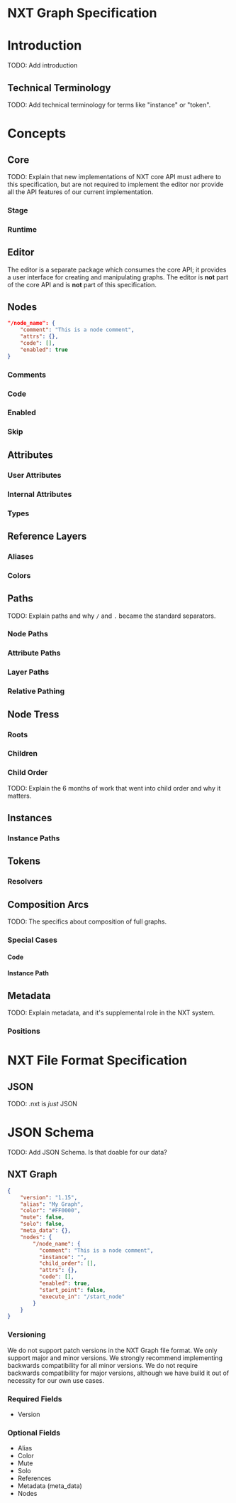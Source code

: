 # NXT Graph Specification
# Introduction
TODO: Add introduction
## Technical Terminology
TODO: Add technical terminology for terms like "instance" or "token".

# Concepts
## Core
TODO: Explain that new implementations of NXT core API must adhere to this specification, but are not required to implement the editor nor provide all the API features of our current implementation.
### Stage
### Runtime
## Editor
The editor is a separate package which consumes the core API; it provides a user interface for creating and manipulating graphs. The editor is **not** part of the core API and is **not** part of this specification.

## Nodes
```json
"/node_name": {
    "comment": "This is a node comment",
    "attrs": {},
    "code": [],
    "enabled": true
}
```
### Comments
### Code
### Enabled
### Skip

## Attributes
### User Attributes
### Internal Attributes
### Types

## Reference Layers
### Aliases
### Colors

## Paths
TODO: Explain paths and why `/` and `.` became the standard separators.
### Node Paths
### Attribute Paths
### Layer Paths
### Relative Pathing


## Node Tress
### Roots
### Children
### Child Order
TODO: Explain the 6 months of work that went into child order and why it matters.

## Instances
### Instance Paths

## Tokens
### Resolvers

## Composition Arcs
TODO: The specifics about composition of full graphs.
### Special Cases
#### Code
#### Instance Path

## Metadata
TODO: Explain metadata, and it's supplemental role in the NXT system.
### Positions

# NXT File Format Specification
## JSON
TODO: .nxt is _just_ JSON
# JSON Schema
TODO: Add JSON Schema. Is that doable for our data?
## NXT Graph
```json
{
    "version": "1.15",
    "alias": "My Graph",
    "color": "#FF0000",
    "mute": false,
    "solo": false,
    "meta_data": {},
    "nodes": {
        "/node_name": {
          "comment": "This is a node comment",
          "instance": "",
          "child_order": [],
          "attrs": {},
          "code": [],
          "enabled": true,
          "start_point": false,
          "execute_in": "/start_node"
        }
    }
}
```
### Versioning
We do not support patch versions in the NXT Graph file format. We only support major and minor versions. We strongly recommend implementing backwards compatibility for all minor versions. We do not require backwards compatibility for major versions, although we have build it out of necessity for our own use cases.
### Required Fields
* Version
### Optional Fields
* Alias
* Color
* Mute
* Solo
* References
* Metadata (meta_data)
* Nodes
